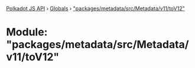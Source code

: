 [Polkadot JS API](../README.md) › [Globals](../globals.md) › ["packages/metadata/src/Metadata/v11/toV12"](_packages_metadata_src_metadata_v11_tov12_.md)

# Module: "packages/metadata/src/Metadata/v11/toV12"


